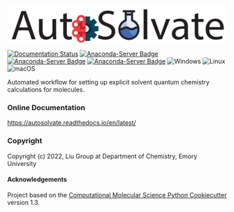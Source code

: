 ![AutoSolvate](autosolvate/GUI/images/logo.png)

[//]: # (Badges)
[![Documentation Status](https://readthedocs.org/projects/autosolvate/badge/?version=latest)](https://autosolvate.readthedocs.io/en/latest/?badge=latest)
[![Anaconda-Server Badge](https://anaconda.org/liugroupemory/autosolvate/badges/version.svg)](https://anaconda.org/liugroupemory/autosolvate)
[![Anaconda-Server Badge](https://anaconda.org/liugroupemory/autosolvate/badges/license.svg)](https://anaconda.org/liugroupemory/autosolvate)
[![Anaconda-Server Badge](https://anaconda.org/liugroupemory/autosolvate/badges/platforms.svg)](https://anaconda.org/liugroupemory/autosolvate)
![Windows](https://img.shields.io/badge/Windows-0078D6?style=for-the-badge&logo=windows&logoColor=white)
![Linux](https://img.shields.io/badge/Linux-FCC624?style=for-the-badge&logo=linux&logoColor=black)
![macOS](https://img.shields.io/badge/mac%20os-000000?style=for-the-badge&logo=macos&logoColor=F0F0F0)


Automated workflow for setting up explicit solvent quantum chemistry calculations for molecules.

### Online Documentation
https://autosolvate.readthedocs.io/en/latest/

### Copyright

Copyright (c) 2022, Liu Group at Department of Chemistry, Emory University


#### Acknowledgements
 
Project based on the 
[Computational Molecular Science Python Cookiecutter](https://github.com/molssi/cookiecutter-cms) version 1.3.
